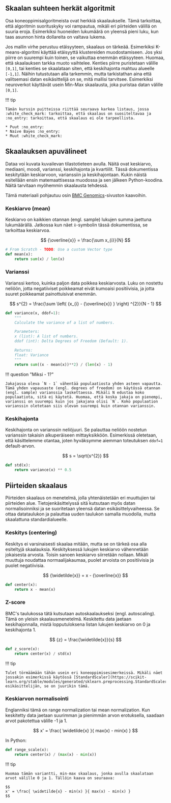 ## Skaalan suhteen herkät algoritmit

Osa koneoppimisalgoritmeista ovat herkkiä skaalaukselle. Tämä tarkoittaa, että algoritmin suorituskyky voi rampautua, mikäli eri piirteiden välillä on suuria eroja. Esimerkiksi huoneiden lukumäärä on yleensä pieni luku, kun taas asunnon hinta dollareita on valtava lukema.

Jos mallin virhe perustuu etäisyyteen, skaalaus on tärkeää. Esimerkiksi K-means-algoritmi käyttää etäisyyttä klustereiden muodostamiseen. Jos yksi piirre on suurempi kuin toinen, se vaikuttaa enemmän etäisyyteen. Huomaa, että skaalauksen tarkka muoto vaihtelee. Kenties piirre puristetaan välille `[0,1]`, tai kenties se skaalataan siten, että keskihajonta mahtuu alueelle `[-1,1]`. Näihin tutustutaan alla tarkemmin, mutta tarkistathan aina että valitsemasi datan esikäsittelijä on se, mitä mallisi tarvitsee. Esimerkiksi neuroverkot käyttävät usein Min-Max skaalausta, joka puristaa datan välille `[0,1]`.

!!! tip

    Tämän kurssin puitteissa riittää seuraava karkea listaus, jossa :white_check_mark: tarkoittaa, että skaalaus on suositeltavaa ja :no_entry: tarkoittaa, että skaalaus ei ole tarpeellista.
    
    * Puut :no_entry:
    * Naive Bayes :no_entry:
    * Muut :white_check_mark:



## Skaalauksen apuvälineet

Dataa voi kuvata kuvailevan tilastotieteen avulla. Näitä ovat keskiarvo, mediaani, moodi, varianssi, keskihajonta ja kvartiilit. Tässä dokumentissa keskitytään keskiarvoon, varianssiin ja keskihajontaan. Kukin näistä esitellään ensin matemaattisessa muodossa ja sen jälkeen Python-koodina. Näitä tarvitaan myöhemmin skaalausta tehdessä.

Tämä materiaali pohjautuu osin [BMC Genomics](https://bmcgenomics.biomedcentral.com/articles/10.1186/1471-2164-7-142/tables/1)-sivuston kaavoihin.

### Keskiarvo (mean)

Keskiarvo on kaikkien otannan (engl. sample) lukujen summa jaettuna lukumäärällä. Jatkossa kun näet `x̄`-symbolin tässä dokumentissa, se tarkoittaa keskiarvoa.

$$
{\overline{x}} = \frac{\sum x_{i}}{N}
$$

```python
# From Scratch - TODO: Use a custom Vector type
def mean(x):
    return sum(x) / len(x)
```

### Varianssi

Varianssi kertoo, kuinka paljon data poikkea keskiarvosta. Luku on nostettu neliöön, jotta negatiiviset poikkeamat eivät kumoaisi positiivisia, ja jotta suuret poikkeamat painottuisivat enemmän.

$$
s^{2} = \frac{\sum \left( {x_{i} - {\overline{x}} } \right) ^{2}}{N - 1}
$$

```python
def variance(x, ddof=1):
    """
    Calculate the variance of a list of numbers.

    Parameters:
    x (list): A list of numbers.
    ddof (int): Delta Degrees of Freedom (Default: 1).

    Returns:
    float: Variance
    """
    return sum((x - mean(x))**2) / (len(x) - 1)
```

!!! question "Miksi - 1?"

    Jakajassa oleva `N - 1` vähentää populaatiosta yhden asteen vapautta. Tämä yhden vapausaste (engl. degrees of freedom) on käytössä otannan (engl. sample) varianssia laskettaessa. Mikäli N edustaa koko populaatiota, sitä ei käytetä. Huomaa, että koska jakaja on pienempi, varianssi on suurempi kuin jos jakajana olisi `N`. Koko populaation varianssin oletetaan siis olevan suurempi kuin otannan varianssin.

### Keskihajonta

Keskihajonta on varianssin neliöjuuri. Se palauttaa neliöön nostetun varianssin takaisin alkuperäiseen mittayksikköön. Esimerkissä oletetaan, että käsittelemme otantaa, joten hyväksymme aiemman toteutuksen `ddof=1` default-arvon.

$$
s = \sqrt{s^{2}}
$$

```python
def std(x):
    return variance(x) ** 0.5
```


## Piirteiden skaalaus

Piirteiden skaalaus on menetelmä, jolla yhtenäistetään eri muuttujien tai piirteiden alue. Tietojenkäsittelyssä sitä kutsutaan myös datan normalisoinniksi ja se suoritetaan yleensä datan esikäsittelyvaiheessa. Se ottaa datataulukon ja palauttaa uuden taulukon samalla muodolla, mutta skaalattuna standardialueelle.

### Keskitys (centering)

Keskitys ei varsinaisesti skaalaa mitään, mutta se on tärkeä osa alla esiteltyjä skaalauksia. Keskityksessä lukujen keskiarvo vähennetään jokaisesta arvosta. Toisin sanoen keskiarvo siirretään nollaan. Mikäli muuttuja noudattaa normaalijakaumaa, puolet arvoista on positiivisia ja puolet negatiivisia.

$$
{\widetilde{x}} = x - {\overline{x}}
$$

```python
def center(x):
    return x - mean(x)
```

### Z-score

BMC's taulukossa tätä kutsutaan autoskaalaukseksi (engl. autoscaling). Tämä on yleisin skaalausmenetelmä. Keskitettu data jaetaan keskihajonnalla, mistä lopputuloksena listan lukujen keskiarvo on 0 ja keskihajonta 1.

$$
{z} = \frac{\widetilde{x}}{s}
$$

```python
def z_score(x):
    return center(x) / std(x)
```

!!! tip

    Tulet törmäämään tähän usein eri koneoppimisesimerkeissä. Mikäli näet jossakin esimerkissä käytössä [StandardScaler](https://scikit-learn.org/stable/modules/generated/sklearn.preprocessing.StandardScaler.html)-esikäsittelijän, se on juurikin tämä.

### Keskiarvon normalisointi

Englanniksi tämä on range normalization tai mean normalization. Kun keskitetty data jaetaan suurimman ja pienimmän arvon erotuksella, saadaan arvot pakotettua välille -1 ja 1.

$$
x' = \frac{ \widetilde{x} }{ max(x) - min(x) }
$$

In Python:

```python
def range_scale(x):
    return center(x) / (max(x) - min(x))
```

!!! tip

    Huomaa tämän variantti, min-max skaalaus, jonka avulla skaalataan arvot välille 0 ja 1. Tällöin kaava on seuraava:

    $$
    x' = \frac{ \widetilde{x} - min(x) }{ max(x) - min(x) }
    $$

